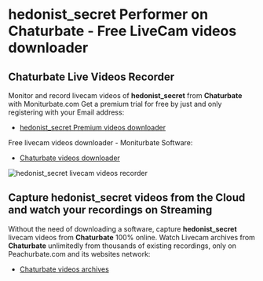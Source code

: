 # hedonist_secret Performer on Chaturbate - Free LiveCam videos downloader

## Chaturbate Live Videos Recorder

Monitor and record livecam videos of **hedonist_secret** from **Chaturbate** with Moniturbate.com
Get a premium trial for free by just and only registering with your Email address:
* [hedonist_secret Premium videos downloader](https://moniturbate.com/request-demo-licence-key.html)

Free livecam videos downloader - Moniturbate Software:
* [Chaturbate videos downloader](https://moniturbate.com/moniturbate-download-software.html)

![hedonist_secret livecam videos recorder](https://peachurnet.com/templates/moniturbate-software.png)


## Capture hedonist_secret videos from the Cloud and watch your recordings on Streaming

Without the need of downloading a software, capture **hedonist_secret** livecam videos from **Chaturbate** 100% online.
Watch Livecam archives from **Chaturbate** unlimitedly from thousands of existing recordings, only on Peachurbate.com and its websites network:
* [Chaturbate videos archives](https://peachurnet.com/)